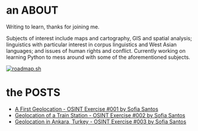 # an ABOUT
Writing to learn, thanks for joining me. 

Subjects of interest include maps and cartography, GIS and spatial analysis; linguistics with particular interest in corpus linguistics and West Asian languages; and issues of human rights and conflict. Currently working on learning Python to mess around with some of the aforementioned subjects.

[![roadmap.sh](https://roadmap.sh/card/wide/68197c563da6ef58480fceda?variant=dark&roadmaps=python)](https://roadmap.sh)

# the POSTS
- [A First Geolocation - OSINT Exercise #001 by Sofia Santos](post2.md)
- [Geolocation of a Train Station - OSINT Exercise #002 by Sofia Santos](post3.md)
- [Geolocation in Ankara, Turkey - OSINT Exercise #003 by Sofia Santos](post4.md)

